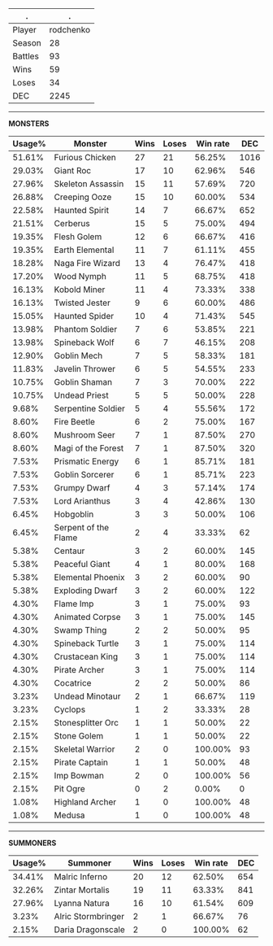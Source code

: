 .|.
|-|-
Player|rodchenko
Season|28
Battles|93
Wins|59
Loses|34
DEC|2245

---
**MONSTERS**

Usage%|Monster|Wins|Loses|Win rate|DEC|
-|-|-|-|-|-|
51.61%|Furious Chicken|27|21|56.25%|1016|
29.03%|Giant Roc|17|10|62.96%|546|
27.96%|Skeleton Assassin|15|11|57.69%|720|
26.88%|Creeping Ooze|15|10|60.00%|534|
22.58%|Haunted Spirit|14|7|66.67%|652|
21.51%|Cerberus|15|5|75.00%|494|
19.35%|Flesh Golem|12|6|66.67%|416|
19.35%|Earth Elemental|11|7|61.11%|455|
18.28%|Naga Fire Wizard|13|4|76.47%|418|
17.20%|Wood Nymph|11|5|68.75%|418|
16.13%|Kobold Miner|11|4|73.33%|338|
16.13%|Twisted Jester|9|6|60.00%|486|
15.05%|Haunted Spider|10|4|71.43%|545|
13.98%|Phantom Soldier|7|6|53.85%|221|
13.98%|Spineback Wolf|6|7|46.15%|208|
12.90%|Goblin Mech|7|5|58.33%|181|
11.83%|Javelin Thrower|6|5|54.55%|233|
10.75%|Goblin Shaman|7|3|70.00%|222|
10.75%|Undead Priest|5|5|50.00%|228|
9.68%|Serpentine Soldier|5|4|55.56%|172|
8.60%|Fire Beetle|6|2|75.00%|167|
8.60%|Mushroom Seer|7|1|87.50%|270|
8.60%|Magi of the Forest|7|1|87.50%|320|
7.53%|Prismatic Energy|6|1|85.71%|181|
7.53%|Goblin Sorcerer|6|1|85.71%|223|
7.53%|Grumpy Dwarf|4|3|57.14%|174|
7.53%|Lord Arianthus|3|4|42.86%|130|
6.45%|Hobgoblin|3|3|50.00%|106|
6.45%|Serpent of the Flame|2|4|33.33%|62|
5.38%|Centaur|3|2|60.00%|145|
5.38%|Peaceful Giant|4|1|80.00%|168|
5.38%|Elemental Phoenix|3|2|60.00%|90|
5.38%|Exploding Dwarf|3|2|60.00%|122|
4.30%|Flame Imp|3|1|75.00%|93|
4.30%|Animated Corpse|3|1|75.00%|145|
4.30%|Swamp Thing|2|2|50.00%|95|
4.30%|Spineback Turtle|3|1|75.00%|114|
4.30%|Crustacean King|3|1|75.00%|114|
4.30%|Pirate Archer|3|1|75.00%|114|
4.30%|Cocatrice|2|2|50.00%|86|
3.23%|Undead Minotaur|2|1|66.67%|119|
3.23%|Cyclops|1|2|33.33%|28|
2.15%|Stonesplitter Orc|1|1|50.00%|22|
2.15%|Stone Golem|1|1|50.00%|22|
2.15%|Skeletal Warrior|2|0|100.00%|93|
2.15%|Pirate Captain|1|1|50.00%|48|
2.15%|Imp Bowman|2|0|100.00%|56|
2.15%|Pit Ogre|0|2|0.00%|0|
1.08%|Highland Archer|1|0|100.00%|48|
1.08%|Medusa|1|0|100.00%|48|

---
**SUMMONERS**

Usage%|Summoner|Wins|Loses|Win rate|DEC|
-|-|-|-|-|-|
34.41%|Malric Inferno|20|12|62.50%|654|
32.26%|Zintar Mortalis|19|11|63.33%|841|
27.96%|Lyanna Natura|16|10|61.54%|609|
3.23%|Alric Stormbringer|2|1|66.67%|76|
2.15%|Daria Dragonscale|2|0|100.00%|62|

